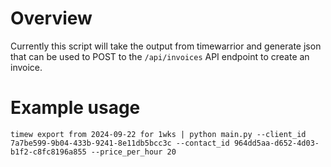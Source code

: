# Overview
Currently this script will take the output from timewarrior and generate json that can be used to POST to the `/api/invoices` API endpoint to create an invoice.

# Example usage
`timew export from 2024-09-22 for 1wks | python main.py --client_id 7a7be599-9b04-433b-9241-8e11db5bcc3c --contact_id 964dd5aa-d652-4d03-b1f2-c8fc8196a855 --price_per_hour 20`
